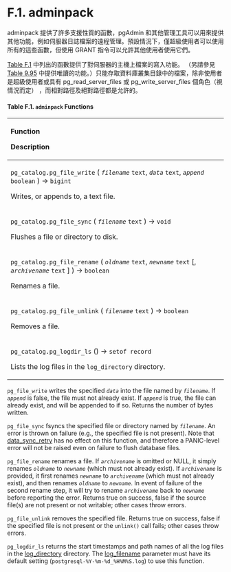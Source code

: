 # F.1. adminpack

adminpack 提供了許多支援性質的函數，pgAdmin 和其他管理工具可以用來提供其他功能，例如伺服器日誌檔案的遠程管理。預設情況下，僅超級使用者可以使用所有的這些函數，但使用 GRANT 指令可以允許其他使用者使用它們。

[Table F.1](adminpack.md#table-f-1-adminpack-functions) 中列出的函數提供了對伺服器的主機上檔案的寫入功能。 （另請參見 [Table 9.95](../../the-sql-language/functions-and-operators/system-administration.md#table-9-95-generic-file-access-functions) 中提供唯讀的功能。）只能存取資料庫叢集目錄中的檔案，除非使用者是超級使用者或具有 pg\_read\_server\_files 或 pg\_write\_server\_files 個角色（視情況而定） ，而相對路徑及絕對路徑都是允許的。

#### **Table F.1. `adminpack` Functions**

<table>
  <thead>
    <tr>
      <th style="text-align:left">
        <p>Function</p>
        <p>Description</p>
      </th>
    </tr>
  </thead>
  <tbody>
    <tr>
      <td style="text-align:left">
        <p><code>pg_catalog.pg_file_write</code> ( <em><code>filename</code></em>  <code>text</code>, <em><code>data</code></em>  <code>text</code>, <em><code>append</code></em>  <code>boolean</code> )
          &#x2192; <code>bigint</code>
        </p>
        <p>Writes, or appends to, a text file.</p>
      </td>
    </tr>
    <tr>
      <td style="text-align:left">
        <p><code>pg_catalog.pg_file_sync</code> ( <em><code>filename</code></em>  <code>text</code> )
          &#x2192; <code>void</code>
        </p>
        <p>Flushes a file or directory to disk.</p>
      </td>
    </tr>
    <tr>
      <td style="text-align:left">
        <p><code>pg_catalog.pg_file_rename</code> ( <em><code>oldname</code></em>  <code>text</code>, <em><code>newname</code></em>  <code>text</code> [, <em><code>archivename</code></em>  <code>text</code> ]
          ) &#x2192; <code>boolean</code>
        </p>
        <p>Renames a file.</p>
      </td>
    </tr>
    <tr>
      <td style="text-align:left">
        <p><code>pg_catalog.pg_file_unlink</code> ( <em><code>filename</code></em>  <code>text</code> )
          &#x2192; <code>boolean</code>
        </p>
        <p>Removes a file.</p>
      </td>
    </tr>
    <tr>
      <td style="text-align:left">
        <p><code>pg_catalog.pg_logdir_ls</code> () &#x2192; <code>setof record</code>
        </p>
        <p>Lists the log files in the <code>log_directory</code> directory.</p>
      </td>
    </tr>
  </tbody>
</table>

`pg_file_write` writes the specified _`data`_ into the file named by _`filename`_. If _`append`_ is false, the file must not already exist. If _`append`_ is true, the file can already exist, and will be appended to if so. Returns the number of bytes written.

`pg_file_sync` fsyncs the specified file or directory named by _`filename`_. An error is thrown on failure \(e.g., the specified file is not present\). Note that [data\_sync\_retry](https://www.postgresql.org/docs/13/runtime-config-error-handling.html#GUC-DATA-SYNC-RETRY) has no effect on this function, and therefore a PANIC-level error will not be raised even on failure to flush database files.

`pg_file_rename` renames a file. If _`archivename`_ is omitted or NULL, it simply renames _`oldname`_ to _`newname`_ \(which must not already exist\). If _`archivename`_ is provided, it first renames _`newname`_ to _`archivename`_ \(which must not already exist\), and then renames _`oldname`_ to _`newname`_. In event of failure of the second rename step, it will try to rename _`archivename`_ back to _`newname`_ before reporting the error. Returns true on success, false if the source file\(s\) are not present or not writable; other cases throw errors.

`pg_file_unlink` removes the specified file. Returns true on success, false if the specified file is not present or the `unlink()` call fails; other cases throw errors.

`pg_logdir_ls` returns the start timestamps and path names of all the log files in the [log\_directory](https://www.postgresql.org/docs/13/runtime-config-logging.html#GUC-LOG-DIRECTORY) directory. The [log\_filename](https://www.postgresql.org/docs/13/runtime-config-logging.html#GUC-LOG-FILENAME) parameter must have its default setting \(`postgresql-%Y-%m-%d_%H%M%S.log`\) to use this function.

